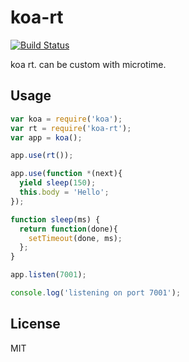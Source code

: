 koa-rt
======

[![Build Status](https://secure.travis-ci.org/dead-horse/koa-rt.png)](http://travis-ci.org/dead-horse/koa-rt)

koa rt. can be custom with microtime.

## Usage

```js
var koa = require('koa');
var rt = require('koa-rt');
var app = koa();

app.use(rt());

app.use(function *(next){
  yield sleep(150);
  this.body = 'Hello';
});

function sleep(ms) {
  return function(done){
    setTimeout(done, ms);
  };
}

app.listen(7001);

console.log('listening on port 7001');

```

## License
MIT
